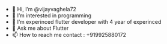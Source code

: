 - 👋 Hi, I’m @vijayvaghela72
- 👀 I’m interested in programming
- 🌱 I’m experinced flutter developer with 4 year of experinced
- 💬 Ask me about Flutter
- 📫 How to reach me contact : +919925880172

<!---
vijayvaghela72/vijayvaghela72 is a ✨ special ✨ repository because its `README.md` (this file) appears on your GitHub profile.
You can click the Preview link to take a look at your changes.
--->
